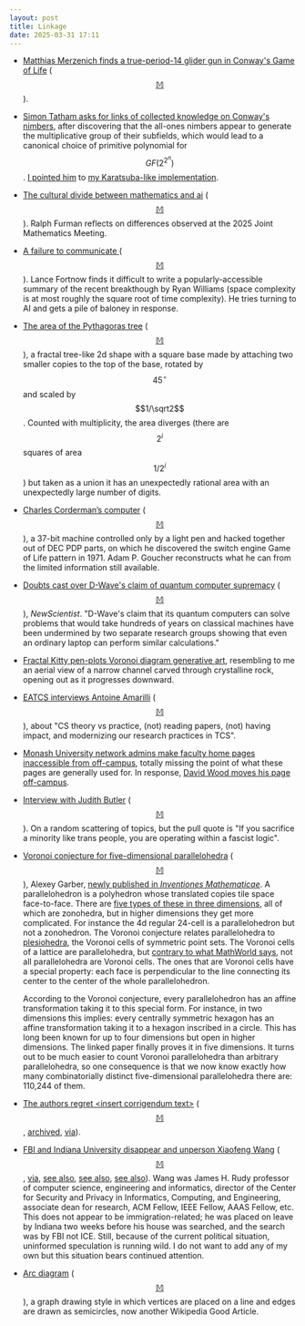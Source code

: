 ```yaml
---
layout: post
title: Linkage
date: 2025-03-31 17:11
---
```

* [Matthias Merzenich finds a true-period-14 glider gun in Conway's Game of Life](https://conwaylife.com/forums/viewtopic.php?p=207054#p207054) <span style="white-space:nowrap">([$$\mathbb{M}$$](https://mathstodon.xyz/@11011110/114173634143587268)).</span>

* [Simon Tatham asks for links of collected knowledge on Conway's nimbers](https://mathstodon.xyz/@simontatham@hachyderm.io/114159693941911273), after discovering that the all-ones nimbers appear to generate the multiplicative group of their subfields, which would lead to a canonical choice of primitive polynomial for $$GF(2^{2^n})$$. [I pointed him](https://mathstodon.xyz/@11011110/114173612893728752) to [my Karatsuba-like implementation](http://wwwhomes.uni-bielefeld.de/achim/nimber-1.1.tar.gz).

* [The cultural divide between mathematics and ai](https://sugaku.net/content/understanding-the-cultural-divide-between-mathematics-and-ai/) <span style="white-space:nowrap">([$$\mathbb{M}$$](https://mathstodon.xyz/@ralph/114150579048250538)).</span> Ralph Furman reflects on differences observed at the 2025 Joint Mathematics Meeting.

* [A failure to communicate ](https://blog.computationalcomplexity.org/2025/03/a-failure-to-communicate.html) <span style="white-space:nowrap">([$$\mathbb{M}$$](https://fediscience.org/@fortnow/114190018754834172)).</span> Lance Fortnow finds it difficult to write a popularly-accessible summary of the recent breakthough by Ryan Williams (space complexity is at most roughly the square root of time complexity). He tries turning to AI and gets a pile of baloney in response.

* [The area of the Pythagoras tree](https://penteract.github.io/pythagTree.html) <span style="white-space:nowrap">([$$\mathbb{M}$$](https://bird.makeup/users/gro_tsen/statuses/1902075492007866815)),</span> a fractal tree-like 2d shape with a square base made by attaching two smaller copies to the top of the base, rotated by $$45^\circ$$ and scaled by $$1/\sqrt2$$. Counted with multiplicity, the area diverges (there are $$2^i$$ squares of area $$1/2^i$$) but taken as a union it has an unexpectedly rational area with an unexpectedly large number of digits.

* [Charles Corderman’s computer](https://cp4space.hatsya.com/2025/03/18/charles-cordermans-computer/) <span style="white-space:nowrap">([$$\mathbb{M}$$](https://mathstodon.xyz/@11011110/114204557792207458)),</span> a 37-bit machine controlled only by a light pen and hacked together out of DEC PDP parts, on which he discovered the switch engine Game of Life pattern in 1971. Adam P. Goucher reconstructs what he can from the limited information still available.

* [Doubts cast over D-Wave's claim of quantum computer supremacy](https://www.newscientist.com/article/2471426-doubts-cast-over-d-waves-claim-of-quantum-computer-supremacy/) <span style="white-space:nowrap">([$$\mathbb{M}$$](https://icosahedron.website/@bstacey/114155363513215298)),</span> _NewScientist_. "D-Wave's claim that its quantum computers can solve problems that would take hundreds of years on classical machines have been undermined by two separate research groups showing that even an ordinary laptop can perform similar calculations."

* [Fractal Kitty pen-plots Voronoi diagram generative art](https://mathstodon.xyz/@fractalkitty/114157577803962714), resembling to me an aerial view of a narrow channel carved through crystalline rock, opening out as it progresses downward.

* [EATCS interviews Antoine Amarilli](http://bulletin.eatcs.org/index.php/beatcs/article/download/826/877) <span style="white-space:nowrap">([$$\mathbb{M}$$](https://mamot.fr/@a3nm/114178479200989101)),</span> about "CS theory vs practice, (not) reading papers, (not) having impact, and modernizing our research practices in TCS".

* [Monash University network admins make faculty home pages inaccessible from off-campus](https://mathstodon.xyz/@DavidWood/114109281697175351), totally missing the point of what these pages are generally used for. In response, [David Wood moves his page off-campus](https://davidwooddavid.github.io/).

* [Interview with Judith Butler](https://english.elpais.com/culture/2024-12-15/judith-butler-philosopher-if-you-sacrifice-a-minority-like-trans-people-you-are-operating-within-a-fascist-logic.html) <span style="white-space:nowrap">([$$\mathbb{M}$$](https://mathstodon.xyz/@jonmsterling/113978863179641536)).</span> On a random scattering of topics, but the pull quote is "If you sacrifice a minority like trans people, you are operating within a fascist logic".

* [Voronoi conjecture for five-dimensional parallelohedra](https://arxiv.org/abs/1906.05193) <span style="white-space:nowrap">([$$\mathbb{M}$$](https://mathstodon.xyz/@11011110/114241394402134155)),</span> Alexey Garber, [newly published in _Inventiones Mathematicae_](https://doi.org/10.1007/s00222-025-01325-0). A parallelohedron is a polyhedron whose translated copies tile space face-to-face. There are [five types of these in three dimensions](https://en.wikipedia.org/wiki/Parallelohedron), all of which are zonohedra, but in higher dimensions they get more complicated. For instance the 4d regular 24-cell is a parallelohedron but not a zonohedron. The Voronoi conjecture relates parallelohedra to [plesiohedra](https://en.wikipedia.org/wiki/Plesiohedron), the Voronoi cells of symmetric point sets. The Voronoi cells of a lattice are parallelohedra, but [contrary to what MathWorld says](https://mathworld.wolfram.com/Parallelohedron.html), not all parallelohedra are Voronoi cells. The ones that are Voronoi cells have a special property: each face is perpendicular to the line connecting its center to the center of the whole parallelohedron.

  According to the Voronoi conjecture, every parallelohedron has an affine transformation taking it to this special form. For instance, in two dimensions this implies: every centrally symmetric hexagon has an affine transformation taking it to a hexagon inscribed in a circle. This has long been known for up to four dimensions but open in higher dimensions. The linked paper finally proves it in five dimensions. It turns out to be much easier to count Voronoi parallelohedra than arbitrary parallelohedra, so one consequence is that we now know exactly how many combinatorially distinct five-dimensional parallelohedra there are: 110,244 of them.

* [The authors regret &lt;insert corrigendum text&gt;](https://www.sciencedirect.com/science/article/pii/S0952818025000807) <span style="white-space:nowrap">([$$\mathbb{M}$$](https://mathstodon.xyz/@11011110/114246726514362062),</span> [archived](https://archive.is/bwXHi), [via](https://retractionwatch.com/2025/03/29/weekend-reads-errors-consequences-ai-peer-review-canada-carney-plagiarism-allegations/)).

* [FBI and Indiana University disappear and unperson Xiaofeng Wang](https://arstechnica.com/security/2025/03/computer-scientist-goes-silent-after-fbi-raid-and-purging-from-university-website/) <span style="white-space:nowrap">([$$\mathbb{M}$$](https://mathstodon.xyz/@11011110/114254053199103638),</span> [via](https://news.ycombinator.com/item?id=43527001), [see also](https://ioc.exchange/@matthew_d_green/114246948543662137), [see also](https://talkingpointsmemo.com/edblog/more-details-on-situation-at-indiana-university), [see also](https://en.wikipedia.org/wiki/Xiaofeng_Wang_(computer_scientist))). Wang was James H. Rudy professor of computer science, engineering and informatics, director of the Center for Security and Privacy in Informatics, Computing, and Engineering, associate dean for research, ACM Fellow, IEEE Fellow, AAAS Fellow, etc. This does not appear to be immigration-related; he was placed on leave by Indiana two weeks before his house was searched, and the search was by FBI not ICE. Still, because of the current political situation, uninformed speculation is running wild. I do not want to add any of my own but this situation bears continued attention.

* [Arc diagram](https://en.wikipedia.org/wiki/Arc_diagram) <span style="white-space:nowrap">([$$\mathbb{M}$$](https://mathstodon.xyz/@11011110/114258347269773151)),</span> a graph drawing style in which vertices are placed on a line and edges are drawn as semicircles, now another Wikipedia Good Article.